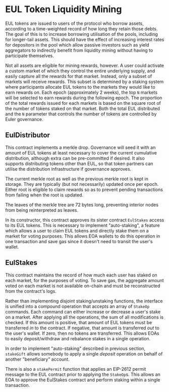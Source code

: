 # EUL Token Liquidity Mining

EUL tokens are issued to users of the protocol who borrow assets, according to a time-weighted record of how long they retain those debts. The goal of this is to increase borrowing utilisation of the pools, including for longer-tail assets. This should have the effect of increasing interest rates for depositors in the pool which allow passive investors such as yield aggregators to indirectly benefit from liquidity mining without having to participate themselves.

Not all assets are eligible for mining rewards, however. A user could activate a custom market of which they control the entire underlying supply, and easily capture all the rewards for that market. Instead, only a subset of markets will receive rewards. This subset is determined by a staking system where participants allocate EUL tokens to the markets they would like to earn rewards on. Each epoch (approximately 2 weeks), the top `N` markets will be selected to earn rewards during the following epoch. The proportion of the total rewards issued for each markets is based on the square root of the number of tokens staked on that market. Both the total EUL distributed and the `N` parameter that controls the number of tokens are controlled by Euler governance.

## EulDistributor

This contract implements a merkle drop. Governance will seed it with an amount of EUL tokens at least necessary to cover the current cumulative distribution, although extra can be pre-committed if desired. It also supports distributing tokens other than EUL, so that token partners can utilise the distribution infrastructure if governance approves.

The current merkle root as well as the previous merkle root is kept in storage. They are typically (but not necessarily) updated once per epoch. Either root is eligible to claim rewards so as to prevent pending transactions from failing when the root is updated.

The leaves of the merkle tree are 72 bytes long, preventing interior nodes from being reinterpreted as leaves.

In its constructor, this contract approves its sister contract `EulStakes` access to its EUL tokens. This is necessary to implement "auto-staking", a feature which allows a user to claim EUL tokens and directly stake them on a market for voting purposes. This allows EOA wallets to do this operation in one transaction and save gas since it doesn't need to transit the user's wallet.

## EulStakes

This contract maintains the record of how much each user has staked on each market, for the purposes of voting. To save gas, the aggregate amount voted on each market is not available on-chain and must be reconstructed from the contract's logs.

Rather than implementing disjoint staking/unstaking functions, the interface is unified into a compound operation that accepts an array of `StakeOp` commands. Each command can either increase or decrease a user's stake on a market. After applying all the operations, the sum of all modifications is checked. If this amount is positive, that amount of EUL tokens must be transferred *in* to the contract. If negative, that amount is transferred *out* to the user's wallet. If zero, then no tokens are transferred. This allows EOAs to easily deposit/withdraw and rebalance stakes in a single operation.

In order to implement "auto-staking" described in previous section, `stakeGift` allows somebody to apply a single *deposit* operation on behalf of another "beneficiary" account.

There is also a `stakePermit` function that applies an EIP-2612 permit message to the EUL contract prior to applying the `StakeOp`s. This allows an EOA to approve the EulStakes contract and perform staking within a single transaction.
